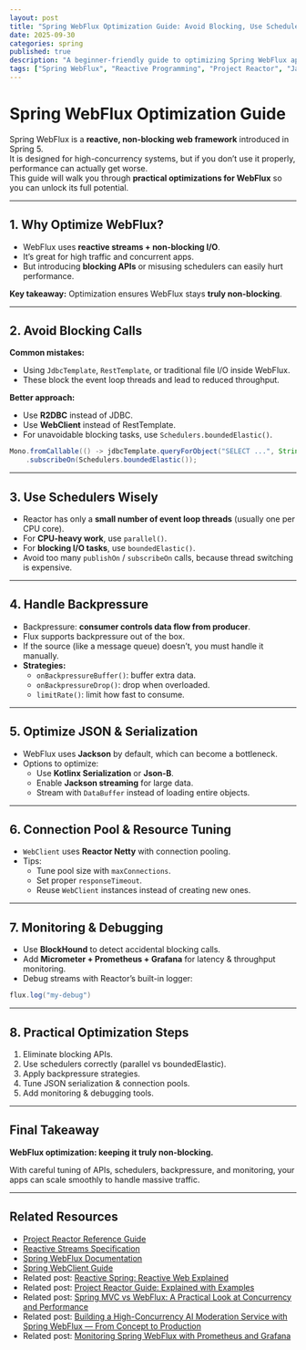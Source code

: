 ```yaml
---
layout: post
title: "Spring WebFlux Optimization Guide: Avoid Blocking, Use Schedulers, and Backpressure"
date: 2025-09-30
categories: spring
published: true
description: "A beginner-friendly guide to optimizing Spring WebFlux applications. Learn how to avoid blocking calls, use schedulers correctly, apply backpressure, tune JSON serialization, manage connection pools, and monitor with Micrometer and Prometheus."
tags: ["Spring WebFlux", "Reactive Programming", "Project Reactor", "Java", "Performance Tuning"]
---
```


# Spring WebFlux Optimization Guide
Spring WebFlux is a **reactive, non-blocking web framework** introduced in Spring 5.  
It is designed for high-concurrency systems, but if you don’t use it properly, performance can actually get worse.  
This guide will walk you through **practical optimizations for WebFlux** so you can unlock its full potential.

---

## 1. Why Optimize WebFlux?
- WebFlux uses **reactive streams + non-blocking I/O**.  
- It’s great for high traffic and concurrent apps.  
- But introducing **blocking APIs** or misusing schedulers can easily hurt performance. 

**Key takeaway:** Optimization ensures WebFlux stays **truly non-blocking**.

---

## 2. Avoid Blocking Calls
**Common mistakes:**
- Using `JdbcTemplate`, `RestTemplate`, or traditional file I/O inside WebFlux. 
- These block the event loop threads and lead to reduced throughput.  

**Better approach:**
- Use **R2DBC** instead of JDBC.  
- Use **WebClient** instead of RestTemplate.  
- For unavoidable blocking tasks, use `Schedulers.boundedElastic()`.

```java
Mono.fromCallable(() -> jdbcTemplate.queryForObject("SELECT ...", String.class))
    .subscribeOn(Schedulers.boundedElastic());
```

---

## 3. Use Schedulers Wisely
- Reactor has only a **small number of event loop threads** (usually one per CPU core). 
- For **CPU-heavy work**, use `parallel()`.  
- For **blocking I/O tasks**, use `boundedElastic()`.  
- Avoid too many `publishOn` / `subscribeOn` calls, because thread switching is expensive.

---

## 4. Handle Backpressure
- Backpressure: **consumer controls data flow from producer**.  
- Flux supports backpressure out of the box. 
- If the source (like a message queue) doesn’t, you must handle it manually.   
- **Strategies:**
    - `onBackpressureBuffer()`: buffer extra data.  
    - `onBackpressureDrop()`: drop when overloaded.
    - `limitRate()`: limit how fast to consume.

---

## 5. Optimize JSON & Serialization
- WebFlux uses **Jackson** by default, which can become a bottleneck.  
- Options to optimize:
    - Use **Kotlinx Serialization** or **Json-B**.
    - Enable **Jackson streaming** for large data.  
    - Stream with `DataBuffer` instead of loading entire objects.

---

## 6. Connection Pool & Resource Tuning 
- `WebClient` uses **Reactor Netty** with connection pooling.  
- Tips:
    - Tune pool size with `maxConnections`.  
    - Set proper `responseTimeout`.  
    - Reuse `WebClient` instances instead of creating new ones.

---

## 7. Monitoring & Debugging

- Use **BlockHound** to detect accidental blocking calls.  
- Add **Micrometer + Prometheus + Grafana** for latency & throughput monitoring.  
- Debug streams with Reactor’s built-in logger:

```java
flux.log("my-debug")
```

---

## 8. Practical Optimization Steps
1. Eliminate blocking APIs.  
2. Use schedulers correctly (parallel vs boundedElastic).  
3. Apply backpressure strategies.  
4. Tune JSON serialization & connection pools.  
5. Add monitoring & debugging tools.  

---

## Final Takeaway
**WebFlux optimization: keeping it truly non-blocking.**  

With careful tuning of APIs, schedulers, backpressure, and monitoring, your apps can scale smoothly to handle massive traffic.  

---

## Related Resources
- [Project Reactor Reference Guide](https://projectreactor.io/docs/core/release/reference/)  
- [Reactive Streams Specification](https://www.reactive-streams.org/)  
- [Spring WebFlux Documentation](https://docs.spring.io/spring-framework/reference/web/webflux.html)  
- [Spring WebClient Guide](https://docs.spring.io/spring-framework/reference/web/webflux-webclient.html)  
- Related post: [Reactive Spring: Reactive Web Explained](/spring/2025/09/22/reactive-spring-webflux.html)  
- Related post: [Project Reactor Guide: Explained with Examples](/concurrency/2025/09/26/project-reactor-explained.html)  
- Related post: [Spring MVC vs WebFlux: A Practical Look at Concurrency and Performance](/ai/2025/08/25/spring-mvc-vs-webflux-performance-comparison.html)  
- Related post: [Building a High-Concurrency AI Moderation Service with Spring WebFlux — From Concept to Production](/ai/2025/08/27/spring-webflux-ai-nsfw-moderation-api.html)  
- Related post: [Monitoring Spring WebFlux with Prometheus and Grafana](/ai/2025/08/31/spring-webflux-monitoring-prometheus-grafana.html)
